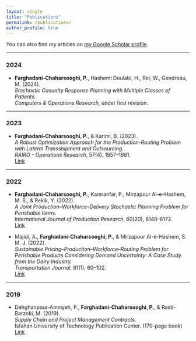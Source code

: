 ```yaml
---
layout: single
title: "Publications"
permalink: /publications/
author_profile: true
---
```


You can also find my articles on <a href="{{ site.author.googlescholar }}">my Google Scholar profile</a>.

<!--

### 2025

- **Farghadani-Chaharsooghi, P.**, Hashemi Doulabi, H., Rei, W., Gendreau, M. (2025).  
  *A Learning-Based Heuristic for Stochastic Casualty Response Planning with Hospital Evacuation.*  
  Will be submitted to *INFORMS Journal on Optimization*.

- **Farghadani-Chaharsooghi, P.**, Hashemi Doulabi, H., Rei, W., Gendreau, M. (2025).  
  *Stochastic Dual Dynamic Programming for Multi-Stage Casualty Response Planning with Platelet Inventory Management.*  
  Submitted to *INFORMS Journal on Computing*.

-->

---

### 2024

- **Farghadani-Chaharsooghi, P.**, Hashemi Doulabi, H., Rei, W., Gendreau, M. (2024).  
  *Stochastic Casualty Response Planning with Multiple Classes of Patients.*  
  *Computers & Operations Research*, under first revision.

---

### 2023

- **Farghadani-Chaharsooghi, P.**, & Karimi, B. (2023).  
  *A Robust Optimization Approach for the Production-Routing Problem with Lateral Transshipment and Outsourcing.*  
  *RAIRO - Operations Research*, 57(4), 1957–1981.  
  [Link](https://www.rairo-ro.org/articles/ro/abs/2023/04/ro220384/ro220384.html)

---

### 2022

- **Farghadani-Chaharsooghi, P.**, Kamranfar, P., Mirzapour Al-e-Hashem, M. S., & Rekik, Y. (2022).  
  *A Joint Production–Workforce–Delivery Stochastic Planning Problem for Perishable Items.*  
  *International Journal of Production Research*, 60(20), 6148–6172.  
  [Link](https://www-tandfonline-com.lib-ezproxy.concordia.ca/doi/full/10.1080/00207543.2021.1985736)

- Majidi, A., **Farghadani-Chaharsooghi, P.**, & Mirzapour Al-e-Hashem, S. M. J. (2022).  
  *Sustainable Pricing–Production–Workforce–Routing Problem for Perishable Products Considering Demand Uncertainty: A Case Study from the Dairy Industry.*  
  *Transportation Journal*, 61(1), 60–102.  
  [Link](https://scholarlypublishingcollective-org.lib-ezproxy.concordia.ca/psup/transportation-journal/article-abstract/61/1/60/294499/Sustainable-Pricing-Production-Workforce-Routing)

---

### 2019

- Dehghanpour-Amniyeh, P., **Farghadani-Chaharsooghi, P.**, & Rasti-Barzoki, M. (2019).  
  *Supply Chain and Project Management Contracts.*  
  Isfahan University of Technology Publication Center. (170-page book)
  [Link](https://research.iut.ac.ir/fa/dgr/2828)
